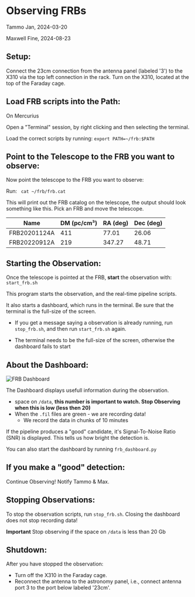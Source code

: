 # Observing FRBs

Tammo Jan, 2024-03-20

Maxwell Fine, 2024-08-23

## Setup:

Connect the 23cm connection from the antenna panel (labeled '3') to the X310 via the top left connection in the rack. Turn on the X310, located at the top of the Faraday cage.

## Load FRB scripts into the Path:
On Mercurius

Open a "Terminal" session, by right clicking and then selecting the terminal. 

Load the correct scripts by running:
```export PATH=~/frb:$PATH```



## Point to the Telescope to the FRB you want to observe:
Now point the telescope to the FRB you want to observe:

Run: 
``` cat ~/frb/frb.cat```

This will print out the FRB catalog on the telescope, the output should look something like this. Pick an FRB and move the telescope.  


| Name         | DM (pc/cm³) | RA (deg) | Dec (deg) |
|--------------|-------------|----------|-----------|
| FRB20201124A | 411         | 77.01    | 26.06     |
| FRB20220912A | 219         | 347.27   | 48.71     |




## Starting the Observation: 
Once the telescope is pointed at the FRB, **start** the observation with:
```start_frb.sh```

This program starts the observation, and the real-time pipeline scripts.

It also starts a dashboard, which runs in the terminal. Be sure that the terminal is the full-size of the screen. 

- If you get a message saying a observation is already running, run ```stop_frb.sh```, and then run ```start_frb.sh``` again. 

- The terminal needs to be the full-size of the screen, otherwise the dashboard fails to start

## About the Dashboard:

![FRB Dashboard](https://github.com/afinemax/Astron_2024/raw/main/frb_dashboard.png)


The Dashboard displays usefull information during the observation. 
- space on `/data`, **this number is important to watch. Stop Observing when this is low (less then 20)**
- When the `.fil` files are green - we are recording data!
	- We record the data in chunks of 10 minutes 

If the pipeline produces a "good" candidate, it's Signal-To-Noise Ratio (SNR) is displayed. This tells us how bright the detection is. 

You can also start the dashboard by running ```frb_dashboard.py```



## If you make a "good" detection:
Continue Observing! Notify Tammo & Max. 
 

## Stopping Observations:

To stop the observation scripts, run ```stop_frb.sh```. Closing the dashboard does not stop recording data!

**Important** Stop observing if the space on `/data` is less than 20 Gb 

## Shutdown:

After you have stopped the observation:

* Turn off the X310 in the Faraday cage.
* Reconnect the antenna to the astronomy panel, i.e., connect antenna port 3 to the port below labeled '23cm'.


